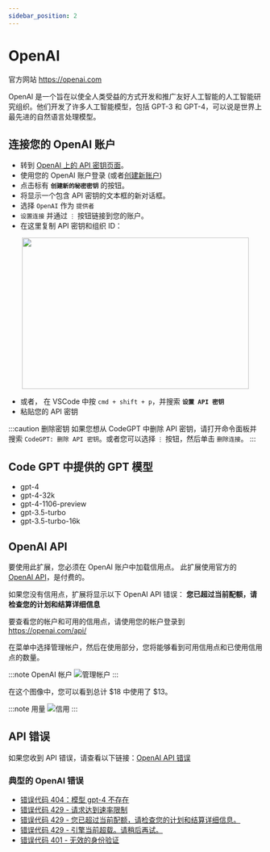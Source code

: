 ```yaml
---
sidebar_position: 2
---
```


# OpenAI

官方网站 https://openai.com

OpenAI 是一个旨在以使全人类受益的方式开发和推广友好人工智能的人工智能研究组织。他们开发了许多人工智能模型，包括 GPT-3 和 GPT-4，可以说是世界上最先进的自然语言处理模型。

## 连接您的 OpenAI 账户
- 转到 [OpenAI 上的 API 密钥页面](https://platform.openai.com/account/api-keys)。
- 使用您的 OpenAI 账户登录 (或者[创建新账户](https://platform.openai.com/signup))
- 点击标有 **`创建新的秘密密钥`** 的按钮。
- 将显示一个包含 API 密钥的文本框的新对话框。
- 选择 `OpenAI` 作为 `提供者`
- `设置连接` 并通过 `⋮` 按钮链接到您的账户。
- 在这里复制 API 密钥和组织 ID：
  
<p align="center">
      <img width="450" height="300" src="https://github.com/davila7/code-gpt-docs/assets/37567214/c79e8c36-2d0c-4cfe-992b-5816748472aa"/>
</p>

 
- 或者， 在 VSCode 中按 `cmd + shift + p`，并搜索 **`设置 API 密钥`**
- 粘贴您的 API 密钥

:::caution 删除密钥
如果您想从 CodeGPT 中删除 API 密钥，请打开命令面板并搜索 `CodeGPT: 删除 API 密钥`。或者您可以选择 `⋮` 按钮，然后单击 `删除连接`。
:::

## Code GPT 中提供的 GPT 模型
- gpt-4
- gpt-4-32k
- gpt-4-1106-preview
- gpt-3.5-turbo
- gpt-3.5-turbo-16k

## OpenAI API

要使用此扩展，您必须在 OpenAI 账户中加载信用点。
此扩展使用官方的 [OpenAI API](https://openai.com/api/pricing/)，是付费的。

如果您没有信用点，扩展将显示以下 OpenAI API 错误：
**您已超过当前配额，请检查您的计划和结算详细信息**

要查看您的帐户和可用的信用点，请使用您的帐户登录到 https://openai.com/api/

在菜单中选择管理帐户，然后在使用部分，您将能够看到可用信用点和已使用信用点的数量。

:::note OpenAI 帐户
![管理帐户](https://user-images.githubusercontent.com/6216945/213941730-b48b8b6a-8f0d-4fea-b4b3-42edc838f42e.png)
:::

在这个图像中，您可以看到总计 $18 中使用了 $13。

:::note 用量
![信用](https://user-images.githubusercontent.com/6216945/213941720-1ae816dd-fedb-4026-ae8c-b8b374d1d0dd.png)
:::

## API 错误
如果您收到 API 错误，请查看以下链接：[OpenAI API 错误](https://help.openai.com/en/collections/3675931-openai-api#api-error-codes-explained)

### 典型的 OpenAI 错误
- [错误代码 404：模型 gpt-4 不存在](https://community.openai.com/t/when-i-try-the-gpt-4-model-chat-completion-in-api-request-i-get-an-error-that-model-does-not-exist/98850)
- [错误代码 429 - 请求达到速率限制](https://help.openai.com/en/articles/6891829-error-code-429-rate-limit-reached-for-requests)
- [错误代码 429 - 您已超过当前配额，请检查您的计划和结算详细信息。](https://help.openai.com/en/articles/6891831-error-code-429-you-exceeded-your-current-quota-please-check-your-plan-and-billing-details)
- [错误代码 429 - 引擎当前超载。请稍后再试。](https://help.openai.com/en/articles/6891834-error-code-429-the-engine-is-currently-overloaded-please-try-again-later)
- [错误代码 401 - 无效的身份验证](https://help.openai.com/en/articles/6891767-error-code-401-invalid-authentication)
